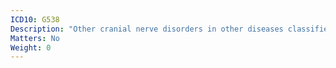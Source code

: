 ```yaml
---
ICD10: G538
Description: "Other cranial nerve disorders in other diseases classified elsewhere"
Matters: No
Weight: 0
---
```


